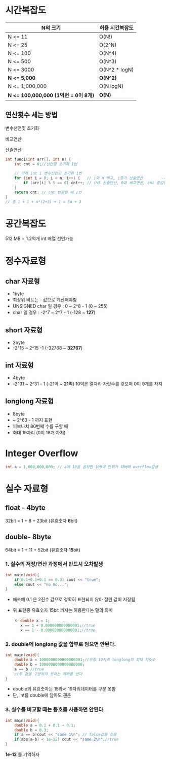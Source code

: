 



# 시간복잡도

| N의 크기                               | 허용 시간복잡도 |
| -------------------------------------- | --------------- |
| N <= 11                                | O(N!)           |
| N <= 25                                | O(2^N)          |
| N <= 100                               | O(N^4)          |
| N <= 500                               | O(N^3)          |
| N <= 3000                              | O(N^2 * logN)   |
| **N <= 5,000**                         | **O(N^2)**      |
| N <= 1,000,000                         | O(N logN)       |
| **N <= 100,000,000 (1억번 = 0이 8개)** | **O(N)**        |

## 연산횟수 세는 방법

변수선언및 초기화

비교연산

산술연산

```c
int func1(int arr[], int n) {
	int cnt = 0;//선언및 초기화 1번
    
    // 아래 int i 변수선언및 초기화 1번
	for (int i = 0; i < n; i++) {	// i와 n 비교, i증가 산술연산        ---- 총 2번
		if (arr[i] % 5 == 0) cnt++; // i%5 산술연산, 0과 비교연산, cnt 증감연산 ---- 총 3번
	}
	return cnt; // cnt 반환할 때 1번
}
// 총 1 + 1 + n*(2+3) + 1 = 5n + 3 
```







# 공간복잡도

512 MB = 1.2억개 int 배열 선언가능



# 정수자료형

## char 자료형

- 1byte 
- 최상위 비트는 - 값으로 계산해야함
- UNSIGNED char 일 경우 :  0 ~ 2^8 - 1  (0 ~ 255)
- char 일 경우 :  -2^7  ~ 2^7 - 1  (-128 ~ **127**)  

## short 자료형

- 2byte
- -2^15  ~ 2^15 -1  (-32768 ~ **32767**)

## int 자료형

- 4byte
-  -2^31  ~ 2^31 - 1  (-21억 ~ **21억**)  10억은 열자리 자릿수를 갖으며 0이 9개를 차지

## longlong 자료형

- 8byte
- ~ 2^63 - 1 까지 표현
- 피보나치 80번쨰 수를 구할 때
- 최대 19자리 (0이 18개 차지)

# Integer Overflow

```c
int a = 1,000,000,000; // a에 10을 곱하면 100억 단위가 되버려 overflow발생
```







# 실수 자료형

## float - 4byte

32bit  =  1 + 8 + 23bit   (유효숫자 **6**bit)

## double- 8byte

64bit  =  1 + 11 + 52bit   (유효숫자 **15**bit)



### 1. 실수의 저장/연산 과정에서 반드시 오차발생

```c
int main(void){
    if(0.1+0.1+0.1 == 0.3) cout << "true";
    else cout << "no no...";
}
```

- 애초에 0.1 은 2진수 값으로 정확히 표현되지 않아 잘린 값이 저장됨

- 위 표현중 유효숫자 15bit 까지는 허용한다는 말의 의미

  - ```c
    double x = 1; 
    x == 1 + 0.000000000000001;//true
    x == 1 - 0.000000000000001;//true
    ```

### 2. double에 longlong 값을 함부로 담으면 안된다.

```c
int main(void){
    double a = 1000000000000000001;//우항 19자리 longlong의 최대 자릿수
    double b = 1000000000000000000;
    a == b //true
    //두 값을 구분하지 못하는 에러를 낸다
}
```

- double의 유효숫자는 15라서 19자리데이터를 구분 못함
- 단, int를 double에 담아도 괜춘

### 3. 실수를 비교할 때는 등호를 사용하면 안된다.

```c
int main(void){
    double a = 0.1 + 0.1 + 0.1;
    double b = 0.3;
    if(a == b)cout << "same 1\n"; // false값을 갖음
    if(abs(a-b) < 1e-12) cout << "same 2\n";//true
}
```

**1e-12** 를 기억하자







